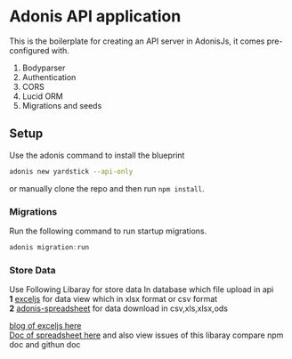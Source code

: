 # Adonis API application

This is the boilerplate for creating an API server in AdonisJs, it comes pre-configured with.

1. Bodyparser
2. Authentication
3. CORS
4. Lucid ORM
5. Migrations and seeds

## Setup

Use the adonis command to install the blueprint

```bash
adonis new yardstick --api-only
```

or manually clone the repo and then run `npm install`.


### Migrations

Run the following command to run startup migrations.

```js
adonis migration:run
```

### Store Data

Use Following Libaray for store data In database which file upload in api<br>
**1** [exceljs](https://www.npmjs.com/package/exceljs#reading-csv) for data view which in xlsx format or csv format<br>
**2** [adonis-spreadsheet](https://www.npmjs.com/package/adonis-spreadsheet) for data download in csv,xls,xlsx,ods

[blog of exceljs here](https://medium.com/@rayhanrafiudd/how-to-import-excel-file-into-database-with-adonisjs-b670f32d5c2a) <br>
[Doc of spreadsheet here](https://github.com/ntvsx193/adonis-spreadsheet#readme) and also view issues of this libaray compare npm doc and githun doc